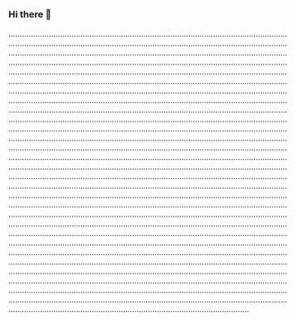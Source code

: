 ### Hi there 👋

.......................................................................................................................................................................................................................................................................................................................................................................................................................................................................................................................................................................................................................................................................................................................................................................................................................................................................................................................................................................................................................................................................................................................................................................................................................................................................................................................................................................................................................................................................................................................................................................................................................................................................................................................................................................................................................................................................................................................................................................................................................................................................................................................................................................................................................................................................................................................................................................................................................................................................................................................................................................................................................................................................................................................................................................................................................................................................................................................................................................................................................................................................................................................................................................................................................................................................................................................................................................................................................................................................................................................................................................................................................................................................................................................................................................................................................................................